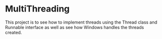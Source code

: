 # MultiThreading

This project is to see how to implement threads using the Thread 
class and Runnable interface as well as see how Windows handles 
the threads created.
